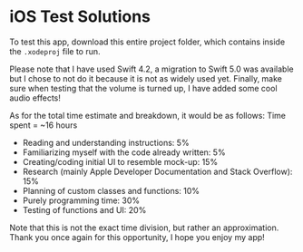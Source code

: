 # iOS Test Solutions
To test this app, download this entire project folder, which contains inside the `.xodeproj` file to run. 

Please note that I have used Swift 4.2, a migration to Swift 5.0 was available but I chose to not do it because it is not as widely used yet. 
Finally, make sure when testing that the volume is turned up, I have added some cool audio effects!

As for the total time estimate and breakdown, it would be as follows:
Time spent = ~16 hours

-   Reading and understanding instructions: 5%
-   Familiarizing myself with the code already written: 5%
-   Creating/coding initial UI to resemble mock-up: 15%
-   Research (mainly Apple Developer Documentation and Stack Overflow): 15%
-   Planning of custom classes and functions: 10%
-   Purely programming time: 30%
-   Testing of functions and UI: 20%

Note that this is not the exact time division, but rather an approximation. Thank you once again for this opportunity, I hope you enjoy my app!
